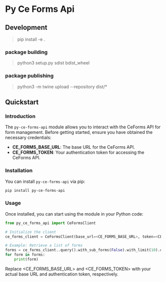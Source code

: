 # Py Ce Forms Api

## Development

 > pip install -e .

### package building

 > python3 setup.py sdist bdist_wheel

### package publishing

 > python3 -m twine upload --repository <repository> dist/*

## Quickstart

### Introduction

The `py-ce-forms-api` module allows you to interact with the CeForms API for form management. Before getting started, ensure you have obtained the necessary credentials:

- **CE_FORMS_BASE_URL**: The base URL for the CeForms API.
- **CE_FORMS_TOKEN**: Your authentication token for accessing the CeForms API.
 
### Installation

You can install `py-ce-forms-api` via pip:

```bash
pip install py-ce-forms-api
```

### Usage

Once installed, you can start using the module in your Python code:

```python
from py_ce_forms_api import CeFormsClient

# Initialize the client
ce_forms_client = CeFormsClient(base_url=<CE_FORMS_BASE_URL>, token=<CE_FORMS_TOKEN>)

# Example: Retrieve a list of forms
forms = ce_forms_client..query().with_sub_forms(False).with_limit(10).call()
for form in forms:
    print(form)
```

Replace <CE_FORMS_BASE_URL> and <CE_FORMS_TOKEN> with your actual base URL and authentication token, respectively.
